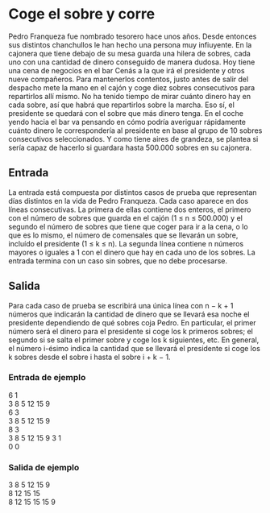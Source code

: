 # Coge el sobre y corre

Pedro Franqueza fue nombrado tesorero hace unos años.
Desde entonces sus distintos chanchullos le han hecho
una persona muy infiuyente. En la cajonera que tiene debajo de su mesa guarda una hilera de sobres, cada uno
con una cantidad de dinero conseguido de manera dudosa.
Hoy tiene una cena de negocios en el bar Cenás a la que
irá el presidente y otros nueve compañeros. Para mantenerlos contentos, justo antes de salir del despacho mete
la mano en el cajón y coge diez sobres consecutivos para repartirlos allí mismo. No ha tenido tiempo de mirar cuánto dinero hay en cada sobre, así que habrá que repartirlos sobre
la marcha. Eso sí, el presidente se quedará con el sobre que más dinero tenga.
En el coche yendo hacia el bar va pensando en cómo podría averiguar rápidamente cuánto
dinero le correspondería al presidente en base al grupo de 10 sobres consecutivos seleccionados. Y como tiene aires de grandeza, se plantea si sería capaz de hacerlo si guardara
hasta 500.000 sobres en su cajonera.

## Entrada

La entrada está compuesta por distintos casos de prueba que representan días distintos
en la vida de Pedro Franqueza.
Cada caso aparece en dos líneas consecutivas. La primera de ellas contiene dos enteros,
el primero con el número de sobres que guarda en el cajón (1 ≤ n ≤ 500.000) y el segundo
el número de sobres que tiene que coger para ir a la cena, o lo que es lo mismo, el número
de comensales que se llevarán un sobre, incluído el presidente (1 ≤ k ≤ n). La segunda línea
contiene n números mayores o iguales a 1 con el dinero que hay en cada uno de los sobres.
La entrada termina con un caso sin sobres, que no debe procesarse.

## Salida

Para cada caso de prueba se escribirá una única línea con n − k + 1 números que indicarán
la cantidad de dinero que se llevará esa noche el presidente dependiendo de qué sobres
coja Pedro. En particular, el primer número será el dinero para el presidente si coge los
k primeros sobres; el segundo si se salta el primer sobre y coge los k siguientes, etc. En
general, el número i-ésimo indica la cantidad que se llevará el presidente si coge los k
sobres desde el sobre i hasta el sobre i + k − 1.

### Entrada de ejemplo

6 1  
3 8 5 12 15 9  
6 3  
3 8 5 12 15 9  
8 3  
3 8 5 12 15 9 3 1  
0 0

### Salida de ejemplo

3 8 5 12 15 9  
8 12 15 15  
8 12 15 15 15 9
